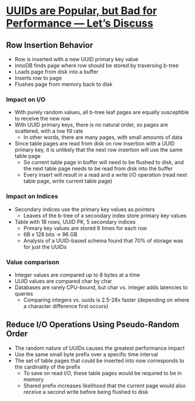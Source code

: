 # [UUIDs are Popular, but Bad for Performance — Let’s Discuss](https://www.percona.com/blog/uuids-are-popular-but-bad-for-performance-lets-discuss/)

## Row Insertion Behavior

* Row is inserted with a new UUID primary key value
* InnoDB finds page where row should be stored by traversing b-tree
* Loads page from disk into a buffer
* Inserts row to page
* Flushes page from memory back to disk

### Impact on I/O

* With purely random values, all b-tree leaf pages are equally susceptible to receive the new row
* With UUID primary keys, there is no natural order, so pages are scattered, with a low fill rate
  * In other words, there are many pages, with small amounts of data
* Since table pages are read from disk on row insertion with a UUID primary key, it is unlikely that the next row insertion will use the same table page
  * So current table page in buffer will need to be flushed to disk, and the next table page needs to be read from disk into the buffer
  * Every insert will result in a read and a write I/O operation (read next table page, write current table page)

### Impact on Indices

* Secondary indices use the primary key values as pointers
  * Leaves of the b-tree of a secondary index store primary key values
* Table with 1B rows, UUID PK, 5 secondary indices
  * Primary key values are stored 6 times for each row
  * 6B x 128 bits -> 96 GB
  * Analysis of a UUID-based schema found that 70% of storage was for just the UUIDs

### Value comparison

* Integer values are compared up to 8 bytes at a time
* UUID values are compared char by char
* Databases are rarely CPU-bound, but char vs. integer adds latencies to queries
  * Comparing integers vs. uuids is 2.5-28x faster (depending on where a character difference first occurs)

## Reduce I/O Operations Using Pseudo-Random Order

* The random nature of UUIDs causes the greatest performance impact
* Use the same small byte prefix over a specific time interval
* The set of table pages that could be inserted into now corresponds to the cardinality of the prefix
  * To save on read I/O, these table pages would be required to be in memory
  * Shared prefix increases likelihood that the current page would also receive a second write before being flushed to disk
